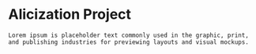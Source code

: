 # Alicization Project

`Lorem ipsum is placeholder text commonly used in the graphic, print, and publishing industries for previewing layouts and visual mockups.`
